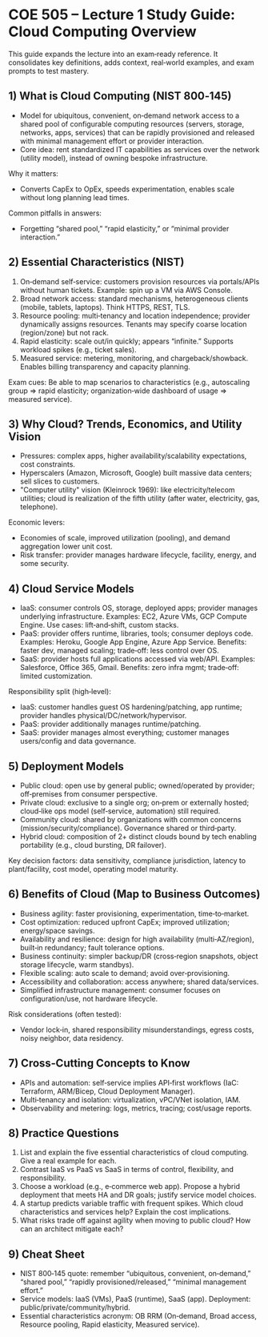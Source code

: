 # COE 505 – Lecture 1 Study Guide: Cloud Computing Overview

This guide expands the lecture into an exam‑ready reference. It consolidates key definitions, adds context, real‑world examples, and exam prompts to test mastery.

## 1) What is Cloud Computing (NIST 800‑145)
- Model for ubiquitous, convenient, on‑demand network access to a shared pool of configurable computing resources (servers, storage, networks, apps, services) that can be rapidly provisioned and released with minimal management effort or provider interaction.
- Core idea: rent standardized IT capabilities as services over the network (utility model), instead of owning bespoke infrastructure.

Why it matters:
- Converts CapEx to OpEx, speeds experimentation, enables scale without long planning lead times.

Common pitfalls in answers:
- Forgetting “shared pool,” “rapid elasticity,” or “minimal provider interaction.”

## 2) Essential Characteristics (NIST)
1. On‑demand self‑service: customers provision resources via portals/APIs without human tickets. Example: spin up a VM via AWS Console.
2. Broad network access: standard mechanisms, heterogeneous clients (mobile, tablets, laptops). Think HTTPS, REST, TLS.
3. Resource pooling: multi‑tenancy and location independence; provider dynamically assigns resources. Tenants may specify coarse location (region/zone) but not rack.
4. Rapid elasticity: scale out/in quickly; appears “infinite.” Supports workload spikes (e.g., ticket sales).
5. Measured service: metering, monitoring, and chargeback/showback. Enables billing transparency and capacity planning.

Exam cues: Be able to map scenarios to characteristics (e.g., autoscaling group ⇒ rapid elasticity; organization‑wide dashboard of usage ⇒ measured service).

## 3) Why Cloud? Trends, Economics, and Utility Vision
- Pressures: complex apps, higher availability/scalability expectations, cost constraints.
- Hyperscalers (Amazon, Microsoft, Google) built massive data centers; sell slices to customers.
- "Computer utility" vision (Kleinrock 1969): like electricity/telecom utilities; cloud is realization of the fifth utility (after water, electricity, gas, telephone).

Economic levers:
- Economies of scale, improved utilization (pooling), and demand aggregation lower unit cost.
- Risk transfer: provider manages hardware lifecycle, facility, energy, and some security.

## 4) Cloud Service Models
- IaaS: consumer controls OS, storage, deployed apps; provider manages underlying infrastructure. Examples: EC2, Azure VMs, GCP Compute Engine. Use cases: lift‑and‑shift, custom stacks.
- PaaS: provider offers runtime, libraries, tools; consumer deploys code. Examples: Heroku, Google App Engine, Azure App Service. Benefits: faster dev, managed scaling; trade‑off: less control over OS.
- SaaS: provider hosts full applications accessed via web/API. Examples: Salesforce, Office 365, Gmail. Benefits: zero infra mgmt; trade‑off: limited customization.

Responsibility split (high‑level):
- IaaS: customer handles guest OS hardening/patching, app runtime; provider handles physical/DC/network/hypervisor.
- PaaS: provider additionally manages runtime/patching.
- SaaS: provider manages almost everything; customer manages users/config and data governance.

## 5) Deployment Models
- Public cloud: open use by general public; owned/operated by provider; off‑premises from consumer perspective.
- Private cloud: exclusive to a single org; on‑prem or externally hosted; cloud‑like ops model (self‑service, automation) still required.
- Community cloud: shared by organizations with common concerns (mission/security/compliance). Governance shared or third‑party.
- Hybrid cloud: composition of 2+ distinct clouds bound by tech enabling portability (e.g., cloud bursting, DR failover).

Key decision factors: data sensitivity, compliance jurisdiction, latency to plant/facility, cost model, operating model maturity.

## 6) Benefits of Cloud (Map to Business Outcomes)
- Business agility: faster provisioning, experimentation, time‑to‑market.
- Cost optimization: reduced upfront CapEx; improved utilization; energy/space savings.
- Availability and resilience: design for high availability (multi‑AZ/region), built‑in redundancy; fault tolerance options.
- Business continuity: simpler backup/DR (cross‑region snapshots, object storage lifecycle, warm standbys).
- Flexible scaling: auto scale to demand; avoid over‑provisioning.
- Accessibility and collaboration: access anywhere; shared data/services.
- Simplified infrastructure management: consumer focuses on configuration/use, not hardware lifecycle.

Risk considerations (often tested):
- Vendor lock‑in, shared responsibility misunderstandings, egress costs, noisy neighbor, data residency.

## 7) Cross‑Cutting Concepts to Know
- APIs and automation: self‑service implies API‑first workflows (IaC: Terraform, ARM/Bicep, Cloud Deployment Manager).
- Multi‑tenancy and isolation: virtualization, vPC/VNet isolation, IAM.
- Observability and metering: logs, metrics, tracing; cost/usage reports.

## 8) Practice Questions
1) List and explain the five essential characteristics of cloud computing. Give a real example for each.
2) Contrast IaaS vs PaaS vs SaaS in terms of control, flexibility, and responsibility.
3) Choose a workload (e.g., e‑commerce web app). Propose a hybrid deployment that meets HA and DR goals; justify service model choices.
4) A startup predicts variable traffic with frequent spikes. Which cloud characteristics and services help? Explain the cost implications.
5) What risks trade off against agility when moving to public cloud? How can an architect mitigate each?

## 9) Cheat Sheet
- NIST 800‑145 quote: remember “ubiquitous, convenient, on‑demand,” “shared pool,” “rapidly provisioned/released,” “minimal management effort.”
- Service models: IaaS (VMs), PaaS (runtime), SaaS (app). Deployment: public/private/community/hybrid.
- Essential characteristics acronym: OB RRM (On‑demand, Broad access, Resource pooling, Rapid elasticity, Measured service).

